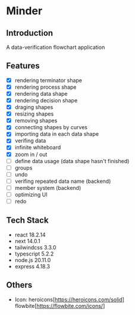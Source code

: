 # Minder

## Introduction
A data-verification flowchart application

## Features
- [x] rendering terminator shape 
- [x] rendering process shape 
- [x] rendering data shape
- [x] rendering decision shape
- [x] draging shapes
- [x] resizing shapes
- [x] removing shapes
- [x] connecting shapes by curves
- [x] importing data in each data shape
- [x] verifing data
- [x] infinite whiteboard
- [x] zoom in / out
- [ ] define data usage (data shape hasn't finished)
- [ ] groups
- [ ] undo
- [ ] verifing repeated data name (backend)
- [ ] member system (backend)
- [ ] optimizing UI
- [ ] redo

## Tech Stack
- react 18.2.14
- next 14.0.1
- tailwindcss 3.3.0
- typescript 5.2.2
- node.js 20.11.0
- express 4.18.3

## Others
- Icon: heroicons[https://heroicons.com/solid]
        flowbite[https://flowbite.com/icons/]
